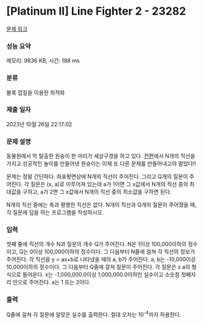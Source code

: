 # [Platinum II] Line Fighter 2 - 23282 

[문제 링크](https://www.acmicpc.net/problem/23282) 

### 성능 요약

메모리: 9836 KB, 시간: 188 ms

### 분류

볼록 껍질을 이용한 최적화

### 제출 일자

2023년 10월 26일 22:17:02

### 문제 설명

<p>동물원에서 막 탈출한 원숭이 한 마리가 세상구경을 하고 있다. <a href="/problem/1632">전편</a>에서 N개의 직선을 가지고 성공적인 놀이를 만들어낸 원숭이는 이제 또 다른 문제를 만들어내고야 말았다!!</p>

<p>문제는 정말 간단하다. 좌표평면상에 N개의 직선이 주어진다. 그리고 Q개의 질문이 주어진다. 각 질문은 (x, a)로 이루어져 있는데 a가 1이면 그 x값에서 N개의 직선 중의 최대값을 구하고, a가 2면 그 x값에서 N개의 직선 중의 최소값을 구하면 된다.</p>

<p>N개의 직선 중에는 축과 평행한 직선은 없다. N개의 직선과 Q개의 질문이 주어졌을 때, 각 질문에 답을 하는 프로그램을 작성하시오.</p>

### 입력 

 <p>첫째 줄에 직선의 개수 N과 질문의 개수 Q가 주어진다. N은 1이상 100,000이하의 정수이고, Q는 0이상 100,000이하의 정수이다. 그 다음부터 N줄에 걸쳐 각 직선의 정보가 주어진다. 각 직선을 y = ax+b로 나타냈을 때의 a, b가 주어진다. a, b는 -10,000이상 10,000이하의 정수이다. 그 다음부터 Q줄에 걸쳐 질문이 주어진다. 각 질문은 x a의 형식으로 들어온다. x는 -1,000,000.0이상 1,000,000.0이하인 실수이고 소숫점 첫째자리 안으로 주어진다. a는 1 또는 2이다.</p>

### 출력 

 <p>Q줄에 걸쳐 각 질문에 알맞은 실수를 출력한다. 절대 오차는 10<sup>-4</sup>까지 허용한다.</p>

